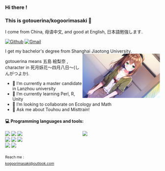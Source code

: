 ### Hi there !
### This is gotouerina/kogoorimasaki 👋
I come from China,
母语中文, and good at English, 日本語勉強します.

[![Github](https://img.shields.io/badge/-Github-000?style=flat&logo=Github&logoColor=white)](https://github.com/gotouerina)
[![Gmail](https://img.shields.io/badge/-Gmail-c14438?style=flat&logo=Gmail&logoColor=white)](mailto:kogoorimasaki@outlook.com)

<p>
I get my bachelor's degree from Shanghai Jiaotong University.
<img align="right" alt="img" src="https://github.com/gotouerina/Character-Set-of-My-Own/blob/main/Han-clothes/56.png" width="50%" height="auto" />

gotouerina means 五島 絵梨奈 ,
character in 死月妖花～四月八日～(しんがつよか).

- 🔭 I’m currently a master candidate in Lanzhou university
- 🌱 I’m currently learning Perl, R, Unity
- 👯 I’m looking to collaborate on Ecology and Math
- 💬 Ask me about Touhou and Misttrain!

#### :computer: Programming languages and tools: 
<p>
  <img width="50%" align="right" src="https://github-readme-stats.vercel.app/api?username=gotouerina" />
<p>
<code><img width="12%" src="https://www.vectorlogo.zone/logos/perl/perl-ar21.svg" ></code>
<code><img width="11%" src="https://www.vectorlogo.zone/logos/gnu_bash/gnu_bash-ar21.svg"></code>
<code><img width="5%" src="https://www.vectorlogo.zone/logos/r-project/r-project-icon.svg"></code>


<br />
<code><img width="11%" src="https://www.vectorlogo.zone/logos/ruby-lang/ruby-lang-ar21.svg"></code>
<code><img width="11%" src="https://www.vectorlogo.zone/logos/linux/linux-ar21.svg"></code>
<code><img width="12%" src="https://www.vectorlogo.zone/logos/python/python-ar21.svg"></code>

<br />
<code><img width="11%" src="https://www.vectorlogo.zone/logos/unity3d/unity3d-ar21.svg"></code>
<code><img width="11%" src="https://www.vectorlogo.zone/logos/steampowered/steampowered-ar21.svg"></code>

<sub> Reach me  : <br/> kogoorimasaki@outlook.com
